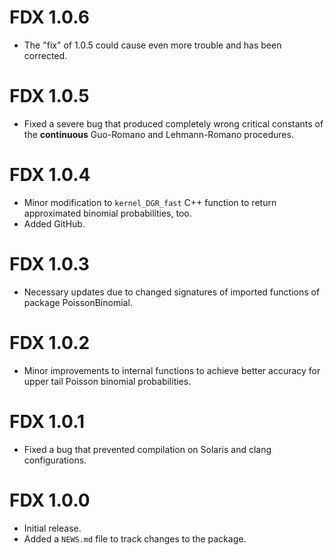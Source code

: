 # FDX 1.0.6
* The "fix" of 1.0.5 could cause even more trouble and has been corrected.

# FDX 1.0.5
* Fixed a severe bug that produced completely wrong critical constants of the 
  **continuous** Guo-Romano and Lehmann-Romano procedures.

# FDX 1.0.4
* Minor modification to `kernel_DGR_fast` C++ function to return approximated
  binomial probabilities, too.
* Added GitHub.

# FDX 1.0.3
* Necessary updates due to changed signatures of imported functions of package
  PoissonBinomial.

# FDX 1.0.2
* Minor improvements to internal functions to achieve better accuracy for upper
  tail Poisson binomial probabilities.

# FDX 1.0.1
* Fixed a bug that prevented compilation on Solaris and clang configurations.

# FDX 1.0.0

* Initial release.
* Added a `NEWS.md` file to track changes to the package.
